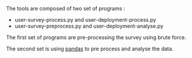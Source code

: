 
The tools are composed of two set of programs :

* user-survey-process.py and user-deployment-process.py
* user-survey-preprocess.py and user-deployment-analyse.py 

The first set of programs are pre-processing the survey using brute force.

The second set is using  [pandas](http://pandas.pydata.org) to pre process and analyse the data.
